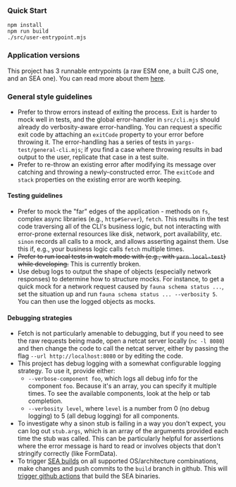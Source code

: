 ### Quick Start

```
npm install
npm run build
./src/user-entrypoint.mjs
```



### Application versions

This project has 3 runnable entrypoints (a raw ESM one, a built CJS one, and an SEA one). You can read more about them [here](./sea/README.md).

### General style guidelines

- Prefer to throw errors instead of exiting the process. Exit is harder to mock well in tests, and the global error-handler in `src/cli.mjs` should already do verbosity-aware error-handling. You can request a specific exit code by attaching an `exitCode` property to your error before throwing it. The error-handling has a series of tests in `yargs-test/general-cli.mjs`; if you find a case where throwing results in bad output to the user, replicate that case in a test suite.
- Prefer to re-throw an existing error after modifying its message over catching and throwing a newly-constructed error. The `exitCode` and `stack` properties on the existing error are worth keeping.

#### Testing guidelines

- Prefer to mock the "far" edges of the application - methods on `fs`, complex async libraries (e.g., `http#Server`), `fetch`. This results in the test code traversing all of the CLI's business logic, but not interacting with error-prone external resources like disk, network, port availability, etc. `sinon` records all calls to a mock, and allows asserting against them. Use this if, e.g., your business logic calls `fetch` multiple times.
- ~~Prefer to run local tests in watch mode with (e.g., with `yarn local-test`) while developing.~~ This is currently broken.
- Use debug logs to output the shape of objects (especially network responses) to determine how to structure mocks. For instance, to get a quick mock for a network request caused by `fauna schema status ...`, set the situation up and run `fauna schema status ... --verbosity 5`. You can then use the logged objects as mocks.

#### Debugging strategies

- Fetch is not particularly amenable to debugging, but if you need to see the raw requests being made, open a netcat server locally (`nc -l 8080`) and then change the code to call the netcat server, either by passing the flag `--url http://localhost:8080` or by editing the code.
- This project has debug logging with a somewhat configurable logging strategy. To use it, provide either:
  - `--verbose-component foo`, which logs all debug info for the component `foo`. Because it's an array, you can specify it multiple times. To see the available components, look at the help or tab completion.
  - `--verbosity level`, where `level` is a number from 0 (no debug logging) to 5 (all debug logging) for all components.
- To investigate why a sinon stub is failing in a way you don't expect, you can log out `stub.args`, which is an array of the arguments provided each time the stub was called. This can be particularly helpful for assertions where the error message is hard to read or involves objects that don't stringify correctly (like FormData).
- To trigger [SEA builds](./sea/README.md) on all supported OS/architecture combinations, make changes and push commits to the `build` branch in github. This will [trigger github actions](./.github/workflows/build-binaries.yml) that build the SEA binaries.
